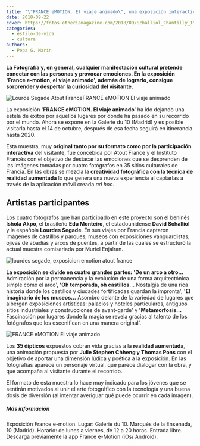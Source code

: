 ```yaml
---
title: "\"FRANCE eMOTION. El viaje animado\", una exposición interactiva en Madrid"
date: 2018-09-22
cover: https://fotos.etheriamagazine.com/2018/09/Schalliol_Chantilly_IMG_5410.jpg
categories: 
  - estilo-de-vida
  - cultura
authors: 
  - Pepa G. Marín
---
```


**La Fotografía y, en general, cualquier manifestación cultural pretende conectar con 
las personas y provocar emociones. En la exposición 'France e-motion, el viaje animado', 
además de lograrlo, consigue sorprender y despertar la curiosidad del visitante.** 

![Lourde Segade Atout FranceFRANCE eMOTION El viaje animado](https://fotos.etheriamagazine.com/2018/09/SELvichy120817P_160_Bex_v2.jpg "© Lourde Segade/ Atout France")

La exposición '**FRANCE eMOTION. El viaje animado**' ha ido dejando una estela de éxitos 
por aquellos lugares por donde ha pasado en su recorrido por el mundo. Ahora se expone 
en la Galerie du 10 (Madrid) y es posible visitarla hasta el 14 de octubre, después de 
esa fecha seguirá en itinerancia hasta 2020. 

Esta muestra, muy **original tanto por su formato como por la participación 
interactiva** del visitante, fue concebida por Atout France y el Instituto Francés con 
el objetivo de destacar las emociones que se desprenden de las imágenes tomadas por 
cuatro fotógrafos en 35 sitios culturales de Francia. En las obras se mezcla la 
**creatividad fotográfica con la técnica de realidad aumentada** lo que genera una nueva 
experiencia al captarlas a través de la aplicación móvil creada _ad hoc_. 

## Artistas participantes

Los cuatro fotógrafos que han participado en este proyecto son el beninés **Ishola 
Akpo**, el brasileño **Edu Monteiro**, el estadounidense **David Schalliol** y la 
española **Lourdes Segade**. En sus viajes por Francia captaron imágenes de castillos y 
parques; museos con exposiciones vanguardistas; ojivas de abadías y arcos de puentes, a 
partir de las cuales se estructuró la actual muestra comisariada por Muriel Enjalran. 

![lourdes segade, exposicion emotion atout france](https://fotos.etheriamagazine.com/2018/09/lourdes-segade.jpeg "Lourdes Segade ha publicado en medios como The New York Times o Chicago Tribune.")

**La exposición se divide en cuatro grandes partes:** **'De un arco a otro…** Admiración 
por la permanencia y la evolución de una forma arquitectónica simple como el arco', 
**'Oh temporada, oh castillos…** Nostalgia de una rica historia donde los castillos y 
ciudades fortificadas guardan la impronta', **'El imaginario de los museos...** Asombro 
delante de la variedad de lugares que albergan exposiciones artísticas: palacios y 
hoteles particulares, antiguos sitios industriales y construcciones de avant-garde' y 
**'Metamorfosis...** Fascinación por lugares donde la magia se revela gracias al talento 
de los fotógrafos que los escenifican en una manera original'. 

![FRANCE eMOTION El viaje animado](https://fotos.etheriamagazine.com/2018/09/Schalliol_Chantilly_IMG_5410.jpg "Castillo de Chantilly. © David Schalliol/ Atout France")

Los **35 dípticos** expuestos cobran vida gracias a la **realidad aumentada**, una 
animación propuesta por **Julie Stephen Chheng y Thomas Pons** con el objetivo de 
aportar una dimensión lúdica y poética a la exposición. En las fotografías aparece un 
personaje virtual, que parece dialogar con la obra, y que acompaña al visitante durante 
el recorrido. 

El formato de esta muestra lo hace muy indicado para los jóvenes que se sentirán 
motivados al unir el arte fotográfico con la tecnología y una buena dosis de diversión 
(al intentar averiguar qué puede ocurrir en cada imagen). 

##### Más información

Exposición France e-motion. Lugar: Galerie du 10. Marqués de la Ensenada, 10 (Madrid). 
Horario: de lunes a viernes, de 12 a 20 horas. Entrada libre. Descarga previamente la 
app France e-Motion (iOs/ Android).
